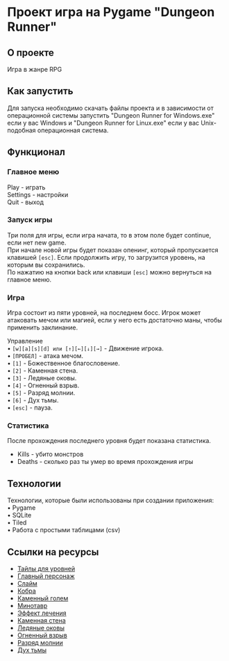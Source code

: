 #  Проект игра на Pygame "Dungeon Runner"  #

##  О проекте  ##
Игра в жанре RPG 

##  Как запустить  ##
Для запуска необходимо скачать файлы проекта и в зависимости от операционной системы
запустить "Dungeon Runner for Windows.exe" если у вас Windows
и "Dungeon Runner for Linux.exe" если у вас Unix-подобная операционная система.

##  Функционал  ##
###  Главное меню  ###
Play - играть  
Settings - настройки  
Quit - выход

###  Запуск игры  ###
Три поля для игры, если игра начата, то в этом поле будет continue, если нет new game.  
При начале новой игры будет показан опенинг, который пропускается клавишей `[esc]`. Если продолжить игру, то загрузится уровень, на которым вы сохранились.  
По нажатию на кнопки back или клавиши `[esc]` можно вернуться на главное меню.  

###  Игра  ###
Игра состоит из пяти уровней, на последнем босс. Игрок может атаковать мечом или магией, если у него есть достаточно маны, чтобы применить заклинание.

Управление  
• `[w][a][s][d] или [↑][←][↓][→]` - Движение игрока.  
• `[ПРОБЕЛ]` - атака мечом.  
• `[1]` - Божественное благословение.  
• `[2]` - Каменная стена.  
• `[3]` - Ледяные оковы.  
• `[4]` - Огненный взрыв.  
• `[5]` - Разряд молнии.  
• `[6]` - Дух тьмы.  
• `[esc]` - пауза.

###  Статистика  ###
После прохождения последнего уровня будет показана статистика.  
* Kills - убито монстров  
* Deaths - сколько раз ты умер во время прохождения игры  

##  Технологии  ##
Технологии, которые были использованы при создании приложения:  
• Pygame  
• SQLite  
• Tiled  
• Работа с простыми таблицами (csv)


## Ссылки на ресурсы ##
* [Тайлы для уровней](https://szadiart.itch.io/rpg-worlds-ca)
* [Главный персонаж](https://merchant-shade.itch.io/16x16-puny-characters)
* [Слайм](https://elthen.itch.io/2d-pixel-art-small-slime-sprites)
* [Кобра](https://elthen.itch.io/2d-pixel-art-cobra-sprites)
* [Каменный голем](https://elthen.itch.io/2d-pixel-art-mini-golem-sprites)
* [Минотавр](https://elthen.itch.io/2d-pixel-art-minotaur-sprites)
* [Эффект лечения](https://pimen.itch.io/holy-spell-effect)
* [Каменная стена](https://pimen.itch.io/earth-spell-effect-2)
* [Ледяные оковы](https://pimen.itch.io/ice-spell-effect-01)
* [Огненный взрыв](https://pimen.itch.io/fire-spell-effect-02)
* [Разряд молнии](https://pimen.itch.io/thunder-spell-effect-02)
* [Дух тьмы](https://pimen.itch.io/dark-spell-effect)
